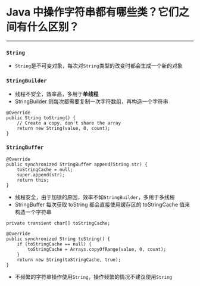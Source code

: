 # Java 中操作字符串都有哪些类？它们之间有什么区别？

<hr />

### `String`

- `String`是不可变对象，每次对`String`类型的改变时都会生成一个新的对象

### `StringBuilder`

- 线程不安全，效率高，多用于**单线程**
- StringBuilder 则每次都需要复制一次字符数组，再构造一个字符串

```
@Override
public String toString() {
    // Create a copy, don't share the array
    return new String(value, 0, count);
}
```

### `StringBuffer`

```
@Override
public synchronized StringBuffer append(String str) {
    toStringCache = null;
    super.append(str);
    return this;
}
```

- 线程安全，由于加锁的原因，效率不如`StringBuilder`，多用于多线程
- StringBuffer 每次获取 toString 都会直接使用缓存区的 toStringCache 值来构造一个字符串

```
private transient char[] toStringCache;

@Override
public synchronized String toString() {
    if (toStringCache == null) {
        toStringCache = Arrays.copyOfRange(value, 0, count);
    }
    return new String(toStringCache, true);
}
```

- 不频繁的字符串操作使用`String`，操作频繁的情况不建议使用`String`

